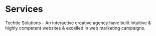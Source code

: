 Services
========

Techtic Solutions - An interactive creative agency have built intuitive &amp; highly competent websites &amp; excelled in web marketing campaigns.
